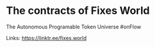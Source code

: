 # The contracts of Fixes World

The Autonomous Programable Token Universe #onFlow

Links: <https://linktr.ee/fixes.world>
